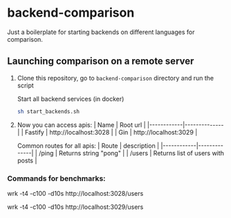 # backend-comparison

Just a boilerplate for starting backends on different languages for comparison.

## Launching comparison on a remote server

1. Clone this repository, go to `backend-comparison` directory and run the script

   Start all backend services (in docker)

   ```bash
   sh start_backends.sh
   ```

2. Now you can access apis:
   | Name | Root url |
   |------------|--------------|
   | Fastify | http://localhost:3028 |
   | Gin | http://localhost:3029 |

   Common routes for all apis:
   | Route | description |
   |------------|--------------|
   | /ping | Returns string "pong" |
   | /users | Returns list of users with posts |

### Commands for benchmarks:

wrk -t4 -c100 -d10s http://localhost:3028/users

wrk -t4 -c100 -d10s http://localhost:3029/users
